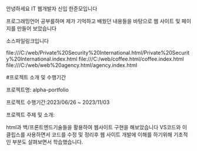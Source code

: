 안녕하세요 IT 웹개발자 신입 한준모입니다

프로그래밍언어 공부를하며 제가 기억하고 배웠던 내용들을 바탕으로 웹 사이트 및 페이지를 만들어 보았습니다

소스파일링크입니다

file:///C:/web/Private%20Security%20International.html/Private%20Security%20International.index.html
file:///C:/web/coffee.html/coffee.index.html
file:///C:/web/web%20agency.html/agency.index.html

#프로젝트 소개 및 수행기간

프로젝트명: alpha-portfolio

프로젝트 수행기간:2023/06/26 ~ 2023/11/03

프로젝트 주제 및 소개:

html과 백/프론트엔드기술들을 활용하여 웹사이트 구현을 해보았습니다 
VS코드와 이클립스를 사용하면서 코드를 수정 및 정리후 웹 사이트 개발에 이해를 하기위해 
기초적인 부분도 살펴보면서 학습했습니다.
